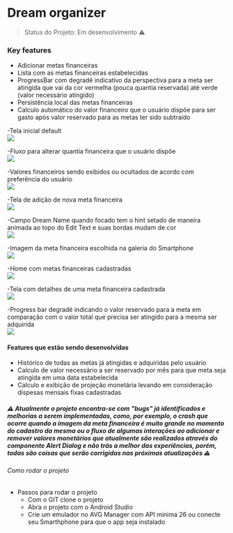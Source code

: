 # Dream organizer 

> Status do Projeto: Em desenvolvimento :warning:
### Key features
- Adicionar metas financeiras
- Lista com as metas financeiras estabelecidas
- ProgressBar com degradê indicativo da perspectiva para a meta ser atingida que vai da cor vermelha (pouca quantia reservada) até verde (valor necessário atingido)
- Persistência local das metas financeiras
- Calculo automático do valor financeiro que o usuário dispõe para ser gasto após valor reservado para as metas ter sido subtraído


-Tela inicial default
<br/>
<img src='https://raw.githubusercontent.com/Julio1901/myProjectsImages/master/DreamOrganizerImages/01_initial.png'>

-Fluxo para alterar quantia financeira que o usuário dispõe
<br/>
<img src='https://github.com/Julio1901/myProjectsImages/blob/master/DreamOrganizerImages/02_insert_money.png'>

-Valores financeiros sendo exibidos ou ocultados de acordo com preferência do usuário
<br/>
<img src='https://github.com/Julio1901/myProjectsImages/blob/master/DreamOrganizerImages/03_show_and_hide_monetary_value.png'>

-Tela de adição de nova meta financeira
<br/>
<img src='https://github.com/Julio1901/myProjectsImages/blob/master/DreamOrganizerImages/04_add_dream_scree_empty.png'>

-Campo Dream Name quando focado tem o hint setado de maneira animada ao topo do Edit Text e suas bordas mudam de cor
<br/>
<img src='https://github.com/Julio1901/myProjectsImages/blob/master/DreamOrganizerImages/05_add_dream_dream_name_focused.png'>

-Imagem da meta financeira escolhida na galeria do Smartphone
<br/>
<img src='https://github.com/Julio1901/myProjectsImages/blob/master/DreamOrganizerImages/06_add_dream_with_image.png'>

-Home com metas financeiras cadastradas
<br/>
<img src='https://github.com/Julio1901/myProjectsImages/blob/master/DreamOrganizerImages/07_home_populate.png'>

-Tela com detalhes de uma meta financeira cadastrada
<br/>
<img src='https://github.com/Julio1901/myProjectsImages/blob/master/DreamOrganizerImages/08_dream_details.png'>

-Progress bar degradê indicando o valor reservado para a meta em comparação com o valor total que precisa ser atingido para a mesma ser adquirida
<br/>
<img src='https://github.com/Julio1901/myProjectsImages/blob/master/DreamOrganizerImages/09_progress_bar.png'>

#### Features que estão sendo desenvolvidas

- Histórico de todas as metas já atingidas e adquiridas pelo usuário
- Calculo de valor necessário a ser reservado por mês para que meta seja atingida em uma data estabelecida
- Calculo e exibição de projeção monetária levando em consideração dispesas mensais fixas cadastradas

##### :warning: Atualmente o projeto encontra-se com "bugs" já identificados e melhorias a serem implementadas, como, por exemplo, o crash que ocorre quando a imagem da meta financeira é muito grande no momento do cadastro da mesma ou o fluxo de algumas interações ao adicionar e remover valores monetários que atualmente são realizados através do componente Alert Dialog e não trás a melhor das experiências, porém, todas são coisas que serão corrigidas nas próximas atualizações :warning:



###### Como rodar o projeto
- Passos para rodar o projeto
  - Com o GIT clone o projeto
  - Abra o projeto com o Android Studio
  - Crie um emulador no AVG Manager com API minima 26 ou conecte seu Smarthphone para que o app seja instalado

